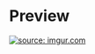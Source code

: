 # Preview

<a href="https://imgur.com/QUrxYCd"><img src="https://i.imgur.com/QUrxYCd.png?1" title="source: imgur.com" /></a>
